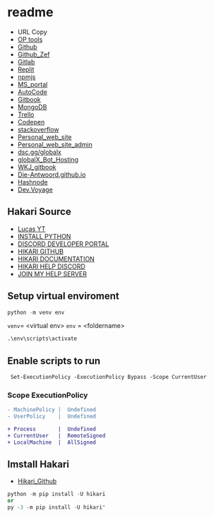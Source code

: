 # readme

- URL Copy
- [OP tools](https://kit.notexttospee.ch/#tools)
- [Github](<https://github.com/Die-Antwoord>)
- [Github_Zef](<https://github.com/Zef-Side>)
- [Gitlab](<https://gitlab.com/die-antwoord>)
- [Replit](<https://replit.com/@Die-Antwoord>)
- [npmjs](<https://www.npmjs.com/~dieantwoord>)
- [MS_portal](<https://portal.azure.com/#view/Microsoft_Azure_Billing/FreeServicesBlade>)
- [AutoCode](<https://autocode.com/dieantwoord/>)
- [Gitbook](<https://app.gitbook.com/o/Lk2053R2iSFpX4gGWoPc/s/KkBL9JY8o3qFDSGkNwwV/>)
- [MongoDB](<https://account.mongodb.com/account/profile/overview>)
- [Trello](<https://trello.com/u/dieantwoord>)
- [Codepen](<https://codepen.io/Die-Antwoord>)
- [stackoverflow](<https://stackoverflow.com/users/20395182/die-antwoord>)
- [Personal_web_site](<https://dieantwoordleet.wordpress.com/>)
- [Personal_web_site_admin](https://dieantwoordleet.wordpress.com/wp-admin/)
- [dsc.gg/globalx](<https://dsc.gg/globalx>)
- [globalX_Bot_Hosting](<https://gh.scoopydev.xyz/?ref=TcbAFM8Z>)
- [WKJ_gitbook](<https://wat-kyk-jy.gitbook.io/discord-music-bot/>)
- [Die-Antwoord.github.io](<https://Die-Antwoord.github.io/die-antwoord/>)
- [Hashnode](https://hashnode.com/@dieantwoord)
- [Dev.Voyage](https://dieantwoord.dev.voyage/)

## Hakari Source

- [Lucas YT](<https://www.youtube.com/watch?v=xc1VpbRd4is&t>)
- [INSTALL PYTHON](<https://www.python.org/downloads/>)
- [DISCORD DEVELOPER PORTAL](<https://discord.com/developers/>)
- [HIKARI GITHUB](<https://github.com/hikari-py/hikari/>)
- [HIKARI DOCUMENTATION](<https://www.hikari-py.dev/>)
- [HIKARI HELP DISCORD](<https://discord.com/invite/Jx4cNGG>)
- [JOIN MY HELP SERVER](<https://discord.gg/4Fy88WN>)

## Setup virtual enviroment

```py
python -m venv env
```

`venv`= <virtual env\>
`env` = <foldername\>

```py
.\env\scripts\activate
```

## Enable scripts to run

```ps
 Set-ExecutionPolicy -ExecutionPolicy Bypass -Scope CurrentUser
```

### Scope ExecutionPolicy

```diff
- MachinePolicy |  Undefined
- UserPolicy    |  Undefined
```

```diff
+ Process       |  Undefined
+ CurrentUser   |  RemoteSigned 
+ LocalMachine  |  AllSigned
```

## Imstall Hakari

- [Hikari_Github](<https://github.com/hikari-py/hikari/>)

```python
python -m pip install -U hikari
or
py -3 -m pip install -U hikari"
```

